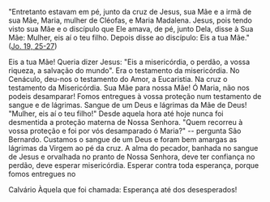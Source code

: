 "Entretanto estavam em pé, junto da cruz de Jesus, sua Mãe e a irmã de sua Mãe, Maria, mulher de Cléofas, e Maria Madalena. Jesus, pois tendo visto sua Mãe e o discípulo que Ele amava, de pé, junto Dela, disse à Sua Mãe: Mulher, eis aí o teu filho. Depois disse ao discípulo: Eis a tua Mãe." ([Jo. 19, 25-27](https://vulgata.online/bible/Jo.19?ed=MS&vfn=MS.Jo.19.25-27:vs))

Eis a tua Mãe! Queria dizer Jesus: "Eis a misericórdia, o perdão, a vossa riqueza, a salvação do mundo". Era o testamento da misericórdia. No Cenáculo, deu-nos o testamento do Amor, a Eucaristia. Na cruz o testamento da Misericórdia. Sua Mãe para nossa Mãe! Ó Maria, não nos podeis desamparar! Fomos entregues à vossa proteção num testamento de sangue e de lágrimas. Sangue de um Deus e lágrimas da Mãe de Deus! "Mulher, eis aí o teu filho!" Desde aquela hora até hoje nunca foi desmentida a proteção materna de Nossa Senhora. "Quem recorreu à vossa proteção e foi por vós desamparado ó Maria?" -- pergunta São Bernardo. Custamos o sangue de um Deus e foram bem amargas as lágrimas da Virgem ao pé da cruz. A alma do pecador, banhada no sangue de Jesus e orvalhada no pranto de Nossa Senhora, deve ter confiança no perdão, deve esperar misericórdia. Esperar contra toda esperança, porque fomos entregues no

Calvário Àquela que foi chamada: Esperança até dos desesperados!